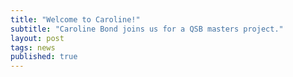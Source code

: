 ```yaml
---
title: "Welcome to Caroline!"
subtitle: "Caroline Bond joins us for a QSB masters project."
layout: post
tags: news
published: true
---
```


